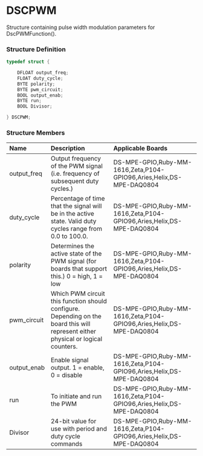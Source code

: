 # DSCPWM

Structure containing pulse width modulation parameters for DscPWMFunction\(\).

### Structure Definition

```c
typedef struct {

    DFLOAT output_freq;
    FLOAT duty_cycle;
    BYTE polarity;
    BYTE pwm_circuit;
    BOOL output_enab;
    BYTE run;
    BOOL Divisor;

} DSCPWM;
```

### Structure Members

| Name | Description | Applicable Boards |
| :--- | :--- | :--- |
| output\_freq | Output frequency of the PWM signal \(i.e. frequency of subsequent duty cycles.\) | DS-MPE-GPIO,Ruby-MM-1616,Zeta,P104-GPIO96,Aries,Helix,DS-MPE-DAQ0804 |
| duty\_cycle | Percentage of time that the signal will be in the active state. Valid duty cycles range from 0.0 to 100.0. | DS-MPE-GPIO,Ruby-MM-1616,Zeta,P104-GPIO96,Aries,Helix,DS-MPE-DAQ0804 |
| polarity | Determines the active state of the PWM signal \(for boards that support this.\) 0 = high, 1 = low | DS-MPE-GPIO,Ruby-MM-1616,Zeta,P104-GPIO96,Aries,Helix,DS-MPE-DAQ0804 |
| pwm\_circuit | Which PWM circuit this function should configure. Depending on the board this will represent either physical or logical counters. | DS-MPE-GPIO,Ruby-MM-1616,Zeta,P104-GPIO96,Aries,Helix,DS-MPE-DAQ0804 |
| output\_enab | Enable signal output. 1 = enable, 0 = disable | DS-MPE-GPIO,Ruby-MM-1616,Zeta,P104-GPIO96,Aries,Helix,DS-MPE-DAQ0804 |
| run | To initiate and run the PWM | DS-MPE-GPIO,Ruby-MM-1616,Zeta,P104-GPIO96,Aries,Helix,DS-MPE-DAQ0804 |
| Divisor | 24-bit value for use with period and duty cycle commands | DS-MPE-GPIO,Ruby-MM-1616,Zeta,P104-GPIO96,Aries,Helix,DS-MPE-DAQ0804 |

